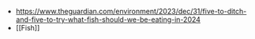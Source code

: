 - https://www.theguardian.com/environment/2023/dec/31/five-to-ditch-and-five-to-try-what-fish-should-we-be-eating-in-2024
- [[Fish]]